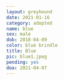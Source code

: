 ```yaml
---
layout: greyhound
date: 2021-01-16
category: adopted
name: blue
sex: male
dob: 2018-04-09
color: blue brindle
title: Blue
pic: blue1.jpeg
pending: yes
doa: 2021-04-07
---
```


